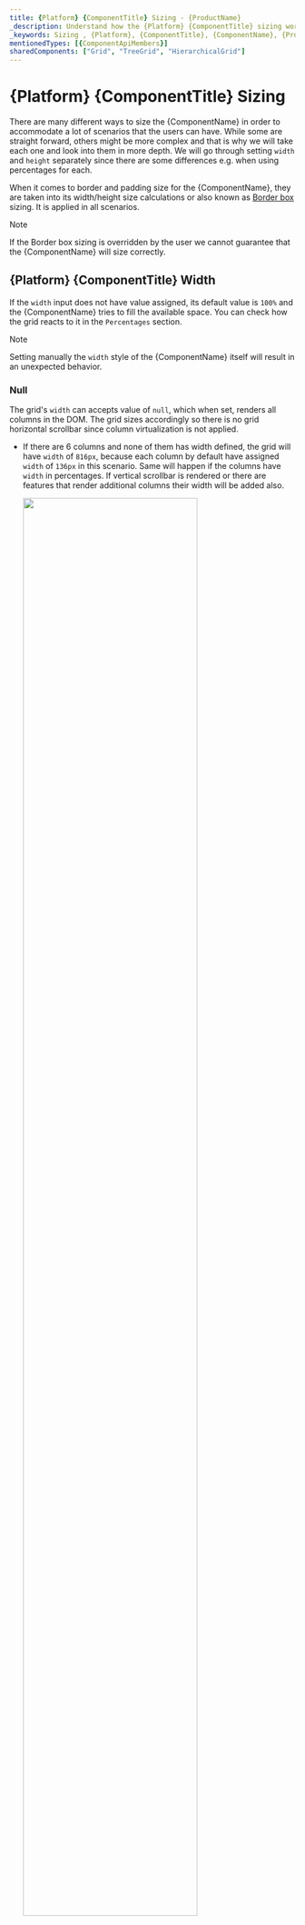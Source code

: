 ```yaml
---
title: {Platform} {ComponentTitle} Sizing - {ProductName}
_description: Understand how the {Platform} {ComponentTitle} sizing works and learn how to use the width and height in order to accommodate the different scenarios that users can have.
_keywords: Sizing , {Platform}, {ComponentTitle}, {ComponentName}, {ProductName}, Infragistics
mentionedTypes: [{ComponentApiMembers}]
sharedComponents: ["Grid", "TreeGrid", "HierarchicalGrid"]
---
```


# {Platform} {ComponentTitle} Sizing

There are many different ways to size the {ComponentName} in order to accommodate a lot of scenarios that the users can have. While some are straight forward, others might be more complex and that is why we will take each one and look into them in more depth. We will go through setting `width` and `height` separately since there are some differences e.g. when using percentages for each.

When it comes to border and padding size for the {ComponentName}, they are taken into its width/height size calculations or also known as [Border box](https://developer.mozilla.org/en-US/docs/Web/CSS/box-sizing) sizing. It is applied in all scenarios.

> [!Note]
> If the Border box sizing is overridden by the user we cannot guarantee that the {ComponentName} will size correctly.

## {Platform} {ComponentTitle} Width

If the `width` input does not have value assigned, its default value is `100%` and the {ComponentName} tries to fill the available space. You can check how the grid reacts to it in the `Percentages` section.

> [!Note]
> Setting manually the `width` style of the {ComponentName} itself will result in an unexpected behavior.

### Null

The grid's `width` can accepts value of `null`, which when set, renders all columns in the DOM. The grid sizes accordingly so there is no grid horizontal scrollbar since column virtualization is not applied.

* If there are 6 columns and none of them has width defined, the grid will have `width` of `816px`, because each column by default have assigned `width` of `136px` in this scenario. Same will happen if the columns have `width` in percentages. If vertical scrollbar is rendered or there are features that render additional columns their width will be added also.

    <img src="../../../images/grid_sizing/columns-default-gridWidth-null-v2.jpg" style="width: 80%"/>

* If there are 6 columns with column width set to `200px` they will fit in our window and all will be visible:

    <img src="../../../images/grid_sizing/width-null-no-scroll-v2.jpg" style="width: 80%"/>


* If there are more columns or ones with bigger width that go out of the browser's view, they will all still render. Let's have the same amount of columns but each with column width of `300px`. Since they don't all fit in the browser view area, it will create a scrollbar natively. The next example displays this exact scenario:

    <img src="../../../images/grid_sizing/width-null-scroll-v2.jpg" style="width: 80%"/>

* If the grid has a parent element of any sort and it doesn't have any overflow set, it will still render all columns visible. Otherwise if the parent element has overflow `auto` or `scroll`, a scrollbar for that parent element will be rendered natively. The parent has bigger height for easier visualization in the following example.

    <img src="../../../images/grid_sizing/width-null-parent-scroll-v2.jpg" style="width: 80%"/>

> [!Note]
> Due to this behavior, if the grid data contains too many columns, it might have significant impact on the browser performance, since all columns would be rendered without virtualization.

### Pixels

When the {ComponentName} `width` input is set to pixels it will set the whole grid size to that value and it will be static. It will not react to any browser resizing or changes in the DOM, although this is not the case for the grid content:

* When width is set in pixels in order for the grid to render horizontal scrollbar, its content width needs to exceed the specified grid `width`. Let's, for example, have the combined width of the columns exceed `1200px`. In this case a horizontal scrollbar will be rendered.

    <img src="../../../images/grid_sizing/width-cols-scrollbar-v2.jpg" style="width: 80%"/>

* For scenarios where the grid has a parent element, it depends on the parent styling if it will render scrollbar or not. Everything else related to the grid itself is still retained. If the parent element width is smaller than the grid's width and has overflow style set to `auto` or `scroll`, it will render scrollbar natively. For example, if the parent has `width` set to `1000px` and the {ComponentName} `width` is still `1200px`, it will look similar to the following illustrations:

    <img src="../../../images/grid_sizing/width-cols-scroll-parent-noscroll-v2.jpg" style="width: 80%"/>
    <img src="../../../images/grid_sizing/width-cols-scroll-parent-scroll-v2.jpg" style="width: 80%"/>


### Percentages

When the `width` of the {ComponentName} is set to percentages it will size the grid according to the parent element's width. If the parent element does not have width specified the {ComponentName} will size relative to the browser window.

* For example, if we set the grid `width` input to `100%` and there is no parent element it will fill 100% of the available width of the browser window. If it is resized the grid will resize as well accordingly.

    <img src="../../../images/grid_sizing/width-percent-100p-v2.jpg" style="width: 80%"/>

* If we set grid's width to `100%` and there is a parent element that has specific width of `1200px`, this will mean that the grid will size relative to that element and his final width will be `1200px`.

    <img src="../../../images/grid_sizing/width-percent-parent-100p-v2.jpg" style="width: 80%"/>

* If we have a parent element with `width` of `1000px` and have the grid's `width` set to `150%`, the calculated grid width will be `1500px`. In this case the grid will still render fully visible but if we set `overflow: auto` of the parent, that parent will render scrollbar on its own.

    <img src="../../../images/grid_sizing/width-percent-150p-parent-noscroll-v2.jpg" style="width: 80%"/>
    <img src="../../../images/grid_sizing/width-percent-150p-parent-scroll-v2.jpg" style="width: 80%"/>

## {Platform} {ComponentTitle} Height

By default if no height is defined for the {ComponentName}, it will be set to `100%`. You can check how the grid reacts depending on the DOM structure in the `Percentages` section.

> [!Note]
> Setting manually the `height` style of the {ComponentName} itself will result in an unexpected behavior.

### Null

The {ComponentName} `height` input can accept `null` value, which when set, displays all rows with no scrollbar no matter how many they are. In this case, there is no vertical virtualization since the grid renders all rows anyway.

* If we have data with 14 rows in this case the grid will render all 14 of them and size the grid so all are visible without any empty space inside the grid.

    <img src="../../../images/grid_sizing/height-null-14rows-v2.jpg" style="width: 80%"/>

* If we have 24 rows instead, the grid will still render all rows but since they are too many, they exceed the browser boundaries. That's why the browser itself will render vertical scrollbar by default so the user can scroll down to the rest of the rows.

    <img src="../../../images/grid_sizing/height-null-24rows-v2.jpg" style="width: 80%"/>

* If there is a parent element with defined `height`, the grid will still render all rows and not be affected. Let's say the parent has `height` of `650px`. If he has `overflow` set to `auto` or `scroll`, it will render a vertical scrollbar but the grid will still be unaffected:

    <img src="../../../images/grid_sizing/height-null-24rows-parent-noscroll-v2.jpg" style="width: 80%"/>
    <img src="../../../images/grid_sizing/height-null-24rows-parent-scroll-v2.jpg" style="width: 80%"/>

> [!Note]
> Due to this behavior, if the grid data contains too many rows, it might have significant impact on the browser performance, since all rows would be rendered without virtualization.

### Pixels

Setting the {ComponentName} `height` in pixels is more straightforward since the grid will size to that specific size in all occasions similarly to how `width` is set in pixels.

* If we set, for example, the height `500px` with 4 rows for our data the grid will sit to that size and since 4 rows are not enough to fill the visible area it is expected to have some empty area.

    <img src="../../../images/grid_sizing/height-500px-4rows-v2.jpg" style="width: 80%"/>

* If the number of rows exceeds the visible area of the grid when `height` is set to pixels a vertical scrollbar will be rendered. For example, a grid with `500px` height set and 14 rows will be rendered the following way:

    <img src="../../../images/grid_sizing/height-500px-14rows-v2.jpg" style="width: 80%"/>

* If there is a parent element with `height` defined, unless it has `overflow` set to `auto` or `scroll`, the grid will still be fully visible. Otherwise it will render a scrollbar.

    <img src="../../../images/grid_sizing/height-700px-14rows-parent-noscroll-v2.jpg" style="width: 80%"/>
    <img src="../../../images/grid_sizing/height-700px-14rows-parent-scroll-v2.jpg" style="width: 80%"/>



### Percentages

When the `height` input is set to percentages the {ComponentName} will size based on the parent element height. If the parent element has its `height` set in pixels or percentages, the grid will size relative to the size of the parent.

When the parent element does not have defined height, the browser does not assign height to it initially and sizes it based on its children and their size. That is why there is no way for the grid to know what base height to use in order to apply percentage sizing based on it. For this reason, it will render a maximum of 10 rows and if they are more rows, a vertical scrollbar will be rendered. Otherwise, the grid will fit to number of rendered rows. We will look in this scenario in more detail in the next examples.

Let's have `width` set to `1200px` and the parent element not having any size applied to it:

* If there are less than 10 rows the grid will try to fit all rows in the visible area without having an empty space between the last row and the bottom of the visible area. For example, let's have the grid data to consist of 7 rows. The grid will render all 7 rows without vertical scrollbar and without empty space inside the grid.

    <img src="../../../images/grid_sizing/height-undefined-7rows-v2.jpg" style="width: 80%"/>


* If there are more than 10 rows a vertical scrollbar will be rendered for the rest of the rows and only 10 rows can be visible at any time. In the next example only the row number is increased to 14.

    <img src="../../../images/grid_sizing/height-undefined-14rows-v2.jpg" style="width: 80%"/>

* If we set the parent element height to `800px` and the {ComponentName} to `100%` height this means that the grid will be sized to 100 percentages of `800px`.

    <img src="../../../images/grid_sizing/height-percent-100-parent-800px-v2.jpg" style="width: 80%"/>

* If the {ComponentName} `height` is set to a number bigger than `100%` and the parent element has height, for the parent to render scrollbar it again needs to have `overflow` set to `auto` or `scroll`. Otherwise the grid will be fully visibly and size relative to the parent size.

    <img src="../../../images/grid_sizing/height-percent-130p-parent-noscroll-v2.jpg" style="width: 80%"/>
    <img src="../../../images/grid_sizing/height-percent-130p-parent-scroll-v2.jpg" style="width: 80%"/>

* If we want the grid to be sized to `100%` from the browser window we would need to set both `body` and parent grid element heights to `100%`. In this case, the parent element can be sized and the grid will size accordingly if the browser is resized.

    <img src="../../../images/grid_sizing/height-percent-100-parent-100-v2.jpg" style="width: 80%"/>


## {Platform} {ComponentTitle} Column Sizing

Depending on the grid size itself, the columns inside it can also be sized differently that could result in scenarios where the grid renders horizontal scrollbar or not.  Columns can have width set in pixels, percentages or autosized when nothing is set. We will take a deeper look regarding these scenarios in this section.

### Default

By default when a column doesn't have a specified width it will try to autosize, so that it fills if any empty space is available in the grid view area. Autosized columns have minimum width of `136px`, so if the area available is less than `136px` for that column, it will default to that size.

When the grid is resized in these scenarios, the column width is also updated to reflect the changes, so it fills any new empty space available.

* If a column does not have specified `width` and the {ComponentName} has `width` set to `null`, it will be sized to the minimum of `136px`. This means that for a grid with `width` `null` and 6 columns that don't have width, each column will be sized to `136px`.

    <img src="../../../images/grid_sizing/columns-default-gridWidth-null-v2.jpg" style="width: 80%"/>

* When there are multiple autosized columns they will divide the available space between each other equally. This means that if we have 6 columns and there is empty area of `1200px`, each will size to `200px`.

    <img src="../../../images/grid_sizing/columns-default-all-row-selectors-v2.jpg" style="width: 80%"/>

* If there is available empty space, so that each autosized column will be less than `136px`, all autosized columns will default to `136px` and the grid will render horizontal scrollbar. In the next example let's have 12 autosized columns and the grid `width` set to `1000px`.

    <img src="../../../images/grid_sizing/columns-default-all-min-136px-v2.jpg" style="width: 80%"/>

* If a column does not have `width` specified, but all other columns have either `width` in pixels or percentages, that column will try to also fill the available space. For example, if we don't have width set to the first column and all other 5 have `width` of `100px`, the first will fill the rest.

    <img src="../../../images/grid_sizing/columns-default-first-rest-100px-v2.jpg" style="width: 80%"/>

* Same applies if multiple columns does not have `width` specified, all will divide the available space between each other equally. In the next illustration the first column has `width` set to `100px`.

    <img src="../../../images/grid_sizing/columns-default-all-first-100px-v2.jpg" style="width: 80%"/>

> [!Note]
> Feature columns like Row Selector checkbox column and etc. fill additional space that is taken into account when autosizing columns.

### Pixels

When columns have set specific `width` in pixels, they stick to that size, unless they are resized manually. Since the combined `width` of the columns is static, it can be less than the {ComponentName} `width` or exceed it.

* If the combined `width` of all columns is less than the {ComponentName} `width`, there would be an empty are inside the grid that the columns wouldn't be able to fill. This is the expected behavior of the {ComponentName}. In the next example the columns have `150px` width.

    <img src="../../../images/grid_sizing/columns-150px-empty-area-v2.jpg" style="width: 80%"/>

* If the combined `width` of all columns is bigger than the actual {ComponentName} `width`, a horizontal scrollbar will be rendered. In the next example each of the 6 columns have width of `300px` and grid has width of `1200px`, which means that the columns combined have excess of `600px` that goes out of bounds.

    <img src="../../../images/grid_sizing/columns-150px-extra-area-v2.jpg" style="width: 80%"/>


### Percentages

When columns have set `width` in percentages, their size is calculated relatively to the grid size. It is similar to how width in pixels works, but provides also responsiveness to the columns which means that when the grid is resized, the columns also will resize accordingly.

* If the combined width of all columns is less than `100%`, similarly to when in pixels, there could be an empty area of the grid that the columns do not cover.

    <img src="../../../images/grid_sizing/columns-percent-less-100p-v2.jpg" style="width: 80%"/>

* If the combined width is exactly `100%`, the columns will fill all available space of the grid.

    <img src="../../../images/grid_sizing/columns-percent-100p-v2.jpg" style="width: 80%"/>

* If the combined width exceeds `100%` in order for the user to be able to see the columns out of view, a horizontal scrollbar is rendered.

    <img src="../../../images/grid_sizing/columns-percent-bigger-100p-v2.jpg" style="width: 80%"/>

* If columns are set in percentages and the grid `width` is set to `null`, it would apply`width` of `136px` to each column. That is because the columns cannot be sized relatively to the grid, since it doesn't have `width` itself and relies on its content to be sized when its `width` is `null`. In the following example all 6 columns have `width` set to `50%`:

    <img src="../../../images/grid_sizing/columns-percent-gridWidth-null-v2.jpg" style="width: 80%"/>

<!-- ComponentStart: HierarchicalGrid -->

## {Platform} {ComponentTitle} Child Sizing

Because the {ComponentName} usually contains children, they can also have their `width` and `height` specified, in order to accommodate different scenarios. Since the children are defined using `row island` template, this means that all children in the same level and island will have the same `width` and `height` property applied to them. 

### Width

The `width` for the children does not behave much different than the {ComponentName} itself, since each child grid is instance of {ComponentName} as well.

The only difference is that the user cannot change the parent element of the child grid. That's why when the `width` is set to percentages, the `100%` width allocated for the child is smaller than the parent grid `width`. This is so that it is easier to distinguish when it is expanded. The following image displays the default child grid sizes, since it defaults to `100%` width.

<img src="../../../images/grid_sizing/hgrid-width-percentages-v2.jpg" style="width: 80%"/>

### Height

The `height` of each child in the {ComponentName} behaves also similarly to the `height` of the root level grid.

The difference is that for the child grid, when `height` is set to percentages, it behaves as if the parent element has unset height. This means that in this scenario, the grid will render maximum of 10 rows. When the number of rows in the data is less than 10, the grid will size the view area to fit all the rows. If the data has more rows, a vertical scrollbar will be rendered and the view area will be sized to 10 rows height.

<img src="../../../images/grid_sizing/hgrid-height-percentages-v2.jpg" style="width: 80%"/>

<!-- ComponentEnd: HierarchicalGrid -->

## API References

* {ComponentName}
<!-- ComponentStart: Grid, HierarchicalGrid, PivotGrid -->

* `GridRow`

<!-- ComponentEnd: Grid, HierarchicalGrid, PivotGrid -->
<!-- ComponentStart: TreeGrid -->

* `TreeGridRow`

<!-- ComponentEnd: TreeGrid -->

## Additional Resources

* [{ComponentTitle} overview](overview.md)
* [Virtualization and Performance](virtualization.md)

Our community is active and always welcoming to new ideas.

* [{ProductName} **Forums**](https://www.infragistics.com/community/forums/f/ignite-ui-for-{Platform})
* [{ProductName} **GitHub**](https://github.com/IgniteUI/igniteui-{Platform})
